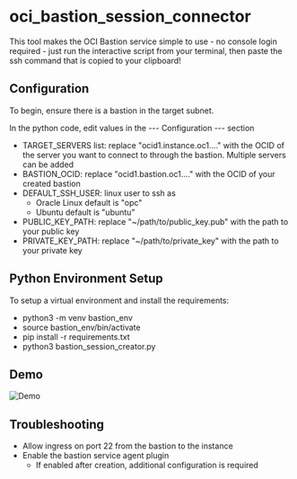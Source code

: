 # oci_bastion_session_connector
This tool makes the OCI Bastion service simple to use - no console login required - just run the interactive script from your terminal, then paste the ssh command that is copied to your clipboard!

## Configuration
To begin, ensure there is a bastion in the target subnet.

In the python code, edit values in the --- Configuration --- section
- TARGET_SERVERS list: replace "ocid1.instance.oc1...." with the OCID of the server you want to connect to through the bastion. Multiple servers can be added
- BASTION_OCID: replace "ocid1.bastion.oc1...." with the OCID of your created bastion
- DEFAULT_SSH_USER: linux user to ssh as
  - Oracle Linux default is "opc"
  - Ubuntu default is "ubuntu"
- PUBLIC_KEY_PATH: replace "~/path/to/public_key.pub" with the path to your public key
- PRIVATE_KEY_PATH: replace "~/path/to/private_key" with the path to your private key


## Python Environment Setup
To setup a virtual environment and install the requirements:

- python3 -m venv bastion_env
- source bastion_env/bin/activate
- pip install -r requirements.txt
- python3 bastion_session_creator.py


## Demo

![Demo](./assets/BastionDemo.gif)

## Troubleshooting
- Allow ingress on port 22 from the bastion to the instance  
- Enable the bastion service agent plugin
   - If enabled after creation, additional configuration is required
